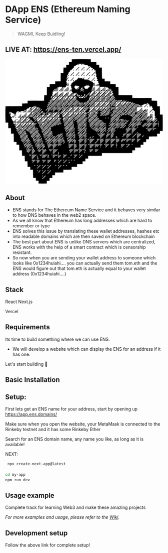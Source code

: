 # DApp ENS (Ethereum Naming Service)
> WAGMI, Keep Buidling!

## LIVE AT: https://ens-ten.vercel.app/

![logo](https://github.com/0xWick/ENS/blob/54d1f7a9c6c3c44b16a407f7198f63571fcd7cdd/ens-dapp/public/0.png)

## About

* ENS stands for The Ethereum Name Service and it behaves very similar to how DNS behaves
  in the web2 space.
* As we all know that Ethereum has long addresses which are hard to remember or type
* ENS solves this issue by translating these wallet addresses, hashes etc into readable domains
  which are then saved on Ethereum blockchain
* The best part about ENS is unlike DNS servers which are centralized, ENS works with the help
  of a smart contract which is censorship resistant.
* So now when you are sending your wallet address to someone which looks like 0x1234huiahi....
  you can actually send them tom.eth and the ENS would figure out that tom.eth is actually equal
  to your wallet address (0x1234huiahi....)

## Stack

React
Next.js

Vercel

## Requirements

Its time to build something where we can use ENS.

* We will develop a website which can display the ENS for an address if it has one.

Let's start building 🚀

## Basic Installation

## Setup:
First lets get an ENS name for your address, start by opening up https://app.ens.domains/

Make sure when you open the website, your MetaMask is connected to the Rinkeby testnet and it has some Rinkeby Ether

Search for an ENS domain name, any name you like, as long as it is available!


NEXT:

```sh
 npx create-next-app@latest

cd my-app
npm run dev
```

## Usage example

Complete track for learning Web3 and make these amazing projects

_For more examples and usage, please refer to the [Wiki][wiki]._

## Development setup

Follow the above link for complete setup!

<!-- Markdown link & img dfn's -->
[wiki]:  https://www.learnweb3.io/tracks/sophomore

